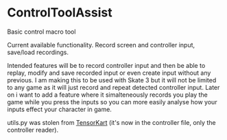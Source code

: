 # ControlToolAssist
Basic control macro tool

Current available functionality. Record screen and controller input, save/load recordings.

Intended features will be to record controller input and then be able to replay, modify and save recorded input or even create input without any previous. I am making this to be used with Skate 3 but
it will not be limited to any game as it will just record and repeat detected controller input. Later on i want to add a feature where it simalteneously records you play the game while you press the inputs so you can more easily analyse how your inputs effect your character in game.

utils.py was stolen from [TensorKart](https://github.com/kevinhughes27/TensorKart/blob/master/utils.py) (it's now in the controller file, only the controller reader).
